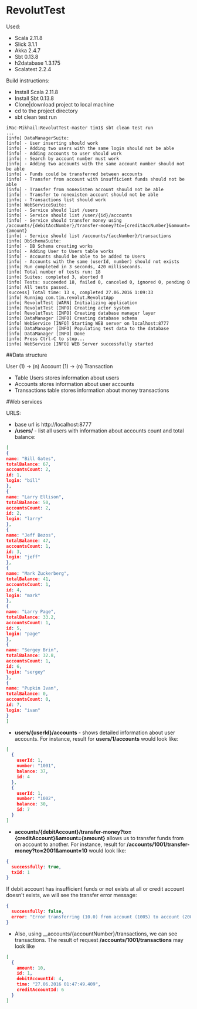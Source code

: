 # RevolutTest

Used:
* Scala 2.11.8
* Slick 3.1.1
* Akka 2.4.7
* Sbt 0.13.8
* h2database 1.3.175
* Scalatest 2.2.4

Build instructions:
* Install Scala 2.11.8
* Install Sbt 0.13.8
* Clone|download project to local machine
* cd to the project directory
* sbt clean test run
```log
iMac-Mikhail:RevolutTest-master tim1$ sbt clean test run
...
[info] DataManagerSuite:
[info] - User inserting should work
[info] - Adding two users with the same login should not be able
[info] - Adding accounts to user should work
[info] - Search by account number must work
[info] - Adding two accounts with the same account number should not be able
[info] - Funds could be transferred between accounts
[info] - Transfer from account with insufficient funds should not be able
[info] - Transfer from nonexisten account should not be able
[info] - Transfer to nonexisten account should not be able
[info] - Transactions list should work
[info] WebServiceSuite:
[info] - Service should list /users 
[info] - Service should list /user/{id}/accounts
[info] - Service should transfer money using /accounts/{debitAccNumber}/transfer-money?to={creditAccNumber}&amount={amount} 
[info] - Service should list /accounts/{accNumber}/transactions
[info] DbSchemaSuite:
[info] - DB Schema creating works
[info] - Adding User to Users table works
[info] - Accounts should be able to be added to Users
[info] - Accounts with the same (userId, number) should not exists
[info] Run completed in 3 seconds, 420 milliseconds.
[info] Total number of tests run: 18
[info] Suites: completed 3, aborted 0
[info] Tests: succeeded 18, failed 0, canceled 0, ignored 0, pending 0
[info] All tests passed.
[success] Total time: 13 s, completed 27.06.2016 1:09:33
[info] Running com.tim.revolut.RevolutApp 
[info] RevolutTest [WARN] Initializing application
[info] RevolutTest [INFO] Creating actor system
[info] RevolutTest [INFO] Creating database manager layer
[info] DataManager [INFO] Creating database schema
[info] WebService [INFO] Starting WEB server on localhost:8777
[info] DataManager [INFO] Populating test data to the database
[info] DataManager [INFO] Done
[info] Press Ctrl-C to stop...
[info] WebService [INFO] WEB Server successfully started
```

##Data structure

User (1) -> (n) Account (1) -> (n) Transaction 

* Table Users stores information about users
* Accounts stores information about user accounts
* Transactions table stores information about money transactions

#Web services

URLS:
* base url is http://localhost:8777
* __/users/__ - list all users with information about accounts count and total balance:
```json
[
{
name: "Bill Gates",
totalBalance: 67,
accountsCount: 2,
id: 1,
login: "bill"
},
{
name: "Larry Ellison",
totalBalance: 50,
accountsCount: 2,
id: 2,
login: "larry"
},
{
name: "Jeff Bezos",
totalBalance: 47,
accountsCount: 1,
id: 3,
login: "jeff"
},
{
name: "Mark Zuckerberg",
totalBalance: 41,
accountsCount: 1,
id: 4,
login: "mark"
},
{
name: "Larry Page",
totalBalance: 33.2,
accountsCount: 1,
id: 5,
login: "page"
},
{
name: "Sergey Brin",
totalBalance: 32.8,
accountsCount: 1,
id: 6,
login: "sergey"
},
{
name: "Pupkin Ivan",
totalBalance: 0,
accountsCount: 0,
id: 7,
login: "ivan"
}
]
```
* __users/{userId}/accounts__ - shows detailed information about user accounts. 
For instance, result for __users/1/accounts__ would look like:
```json
[
  {
    userId: 1,
    number: "1001",
    balance: 37,
    id: 4
  },
  {
    userId: 1,
    number: "1002",
    balance: 30,
    id: 7
  }
]
```
* __accounts/{debitAccount}/transfer-money?to={creditAccount}&amount={amount}__ allows us to transfer funds from on account to another.
For instance, result for __/accounts/1001/transfer-money?to=2001&amount=10__ would look like:
```json
{
  successfully: true,
  txId: 1
}
```
If debit account has insufficient funds or not exists at all or credit account doesn't exists, 
we will see the transfer error message:
```json
{
  successfully: false,
  error: "Error transferring (10.0) from account (1005) to account (2001)."
}
```
* Also, using __accounts/{accountNumber}/transactions, we can see transactions.
The result of request __/accounts/1001/transactions__ may look like
```json
[
  {
    amount: 10,
    id: 1,
    debitAccountId: 4,
    time: "27.06.2016 01:47:49.409",
    creditAccountId: 6
  }
]
```
